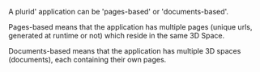A plurid' application can be 'pages-based' or 'documents-based'.

Pages-based means that the application has multiple pages (unique urls, generated at runtime or not) which reside in the same 3D Space.

Documents-based means that the application has multiple 3D spaces (documents), each containing their own pages.
